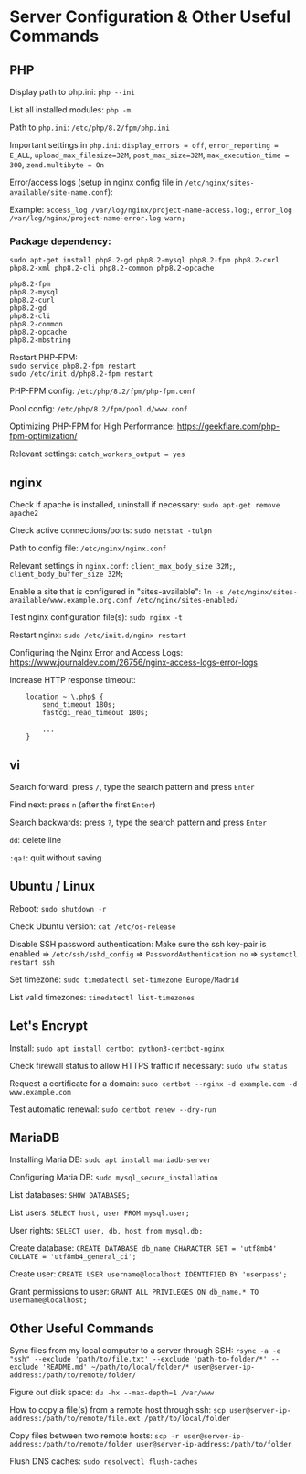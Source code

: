 # Server Configuration & Other Useful Commands

## PHP

Display path to php.ini: `php --ini`

List all installed modules: `php -m`

Path to `php.ini`: `/etc/php/8.2/fpm/php.ini`

Important settings in `php.ini`: `display_errors = off`, `error_reporting = E_ALL`, `upload_max_filesize=32M`, `post_max_size=32M`, `max_execution_time = 300`, `zend.multibyte = On`

Error/access logs (setup in nginx config file in `/etc/nginx/sites-available/site-name.conf`):

Example: `access_log /var/log/nginx/project-name-access.log;`, `error_log /var/log/nginx/project-name-error.log warn;`

### Package dependency:

`sudo apt-get install php8.2-gd php8.2-mysql php8.2-fpm php8.2-curl php8.2-xml php8.2-cli php8.2-common php8.2-opcache`

`php8.2-fpm`\
`php8.2-mysql`\
`php8.2-curl`\
`php8.2-gd`\
`php8.2-cli`\
`php8.2-common`\
`php8.2-opcache`\
`php8.2-mbstring`

Restart PHP-FPM:\
`sudo service php8.2-fpm restart`\
`sudo /etc/init.d/php8.2-fpm restart`

PHP-FPM config: `/etc/php/8.2/fpm/php-fpm.conf`

Pool config: `/etc/php/8.2/fpm/pool.d/www.conf`

Optimizing PHP-FPM for High Performance: https://geekflare.com/php-fpm-optimization/

Relevant settings: `catch_workers_output = yes`

## nginx

Check if apache is installed, uninstall if necessary: `sudo apt-get remove apache2`

Check active connections/ports: `sudo netstat -tulpn`

Path to config file: `/etc/nginx/nginx.conf`

Relevant settings in `nginx.conf`: `client_max_body_size 32M;`, `client_body_buffer_size 32M;`

Enable a site that is configured in "sites-available": `ln -s /etc/nginx/sites-available/www.example.org.conf /etc/nginx/sites-enabled/`

Test nginx configuration file(s): `sudo nginx -t`

Restart nginx: `sudo /etc/init.d/nginx restart`

Configuring the Nginx Error and Access Logs: https://www.journaldev.com/26756/nginx-access-logs-error-logs

Increase HTTP response timeout:
```
    location ~ \.php$ {
        send_timeout 180s;
        fastcgi_read_timeout 180s;

        ...
    }
```

## vi
Search forward: press `/`, type the search pattern and press `Enter`

Find next: press `n` (after the first `Enter`)

Search backwards: press `?`, type the search pattern and press `Enter`

`dd`: delete line

`:qa!`: quit without saving

## Ubuntu / Linux
Reboot: `sudo shutdown -r`

Check Ubuntu version: `cat /etc/os-release`

Disable SSH password authentication: Make sure the ssh key-pair is enabled => `/etc/ssh/sshd_config` => `PasswordAuthentication no` => `systemctl restart ssh`

Set timezone: `sudo timedatectl set-timezone Europe/Madrid`

List valid timezones: `timedatectl list-timezones`

## Let's Encrypt

Install: `sudo apt install certbot python3-certbot-nginx`

Check firewall status to allow HTTPS traffic if necessary: `sudo ufw status`

Request a certificate for a domain: `sudo certbot --nginx -d example.com -d www.example.com`

Test automatic renewal: `sudo certbot renew --dry-run`

## MariaDB

Installing Maria DB: `sudo apt install mariadb-server`

Configuring Maria DB: `sudo mysql_secure_installation`

List databases: `SHOW DATABASES;`

List users: `SELECT host, user FROM mysql.user;`

User rights: `SELECT user, db, host from mysql.db;`

Create database: `CREATE DATABASE db_name CHARACTER SET = 'utf8mb4' COLLATE = 'utf8mb4_general_ci';`

Create user: `CREATE USER username@localhost IDENTIFIED BY 'userpass';`

Grant permissions to user: `GRANT ALL PRIVILEGES ON db_name.* TO username@localhost;`

## Other Useful Commands
Sync files from my local computer to a server through SSH: `rsync -a -e "ssh" --exclude 'path/to/file.txt' --exclude 'path-to-folder/*' --exclude 'README.md' ~/path/to/local/folder/* user@server-ip-address:/path/to/remote/folder/`

Figure out disk space: `du -hx --max-depth=1 /var/www`

How to copy a file(s) from a remote host through ssh: `scp user@server-ip-address:/path/to/remote/file.ext /path/to/local/folder`

Copy files between two remote hosts: `scp -r user@server-ip-address:/path/to/remote/folder user@server-ip-address:/path/to/folder`

Flush DNS caches: `sudo resolvectl flush-caches`
